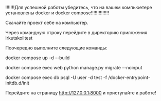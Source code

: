 !!!!!!!Для успешной работы убедитесь, что на вашем компьюетере установлены docker и docker compose!!!!!!!!!!!!!!

Скачайте проект себе на компьютер.

Через командную строку перейдите в директорию приложения irkutskoiltest

Поочередно выполните следующие команды:

docker compose up -d --build

docker compose exec web python manage.py migrate --noinput

docker compose exec db psql -U user -d test -f /docker-entrypoint-initdb.d/init

Перейдите на страницу http://127.0.0.1:8000 и приступайте к работе!
